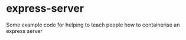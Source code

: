 # express-server

Some example code for helping to teach people how to containerise an express server
